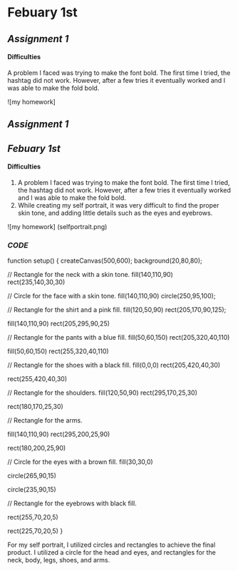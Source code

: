 # Febuary 1st

## *Assignment 1* ##


#### Difficulties ####

A problem I faced was trying to make the font bold. The first time I tried, the hashtag did not work. However, after a few tries it eventually worked and I was able to make the fold bold. 

![my homework]
## *Assignment 1* ##

## *Febuary 1st*

#### Difficulties ####

1. A problem I faced was trying to make the font bold. The first time I tried, the hashtag did not work. However, after a few tries it eventually worked and I was able to make the fold bold. 
2. While creating my self portrait, it was very difficult to find the proper skin tone, and adding little details such as the eyes and eyebrows. 

![my homework] (selfportrait.png)

### *CODE* ###

function setup() {
 createCanvas(500,600);
  background(20,80,80);
  
  // Rectangle for the neck with a skin tone.
  fill(140,110,90)
  rect(235,140,30,30)
  
  // Circle for the face with a skin tone.
  fill(140,110,90)
  circle(250,95,100);
  
  // Rectangle for the shirt and a pink fill.
  fill(120,50,90)
  rect(205,170,90,125);
  
  fill(140,110,90)
  rect(205,295,90,25)
  
  // Rectangle for the pants with a blue fill.
  fill(50,60,150)
  rect(205,320,40,110)
  
  fill(50,60,150)
  rect(255,320,40,110)
  
  // Rectangle for the shoes with a black fill. 
   fill(0,0,0)
  rect(205,420,40,30)
  
  rect(255,420,40,30)
  
  // Rectangle for the shoulders.
  fill(120,50,90)
  rect(295,170,25,30)
  
  rect(180,170,25,30)
  
  // Rectangle for the arms. 
  
   fill(140,110,90)
  rect(295,200,25,90)
      
  rect(180,200,25,90)
  
  // Circle for the eyes with a brown fill. 
  fill(30,30,0)
  
  circle(265,90,15)
  
  circle(235,90,15)
  
  // Rectangle for the eyebrows with black fill. 
  
  rect(255,70,20,5)
  
   rect(225,70,20,5)
}

For my self portrait, I utilized circles and rectangles to achieve the final product. I utilized a circle for the head and eyes, and rectangles for the neck, body, legs, shoes, and arms. 

